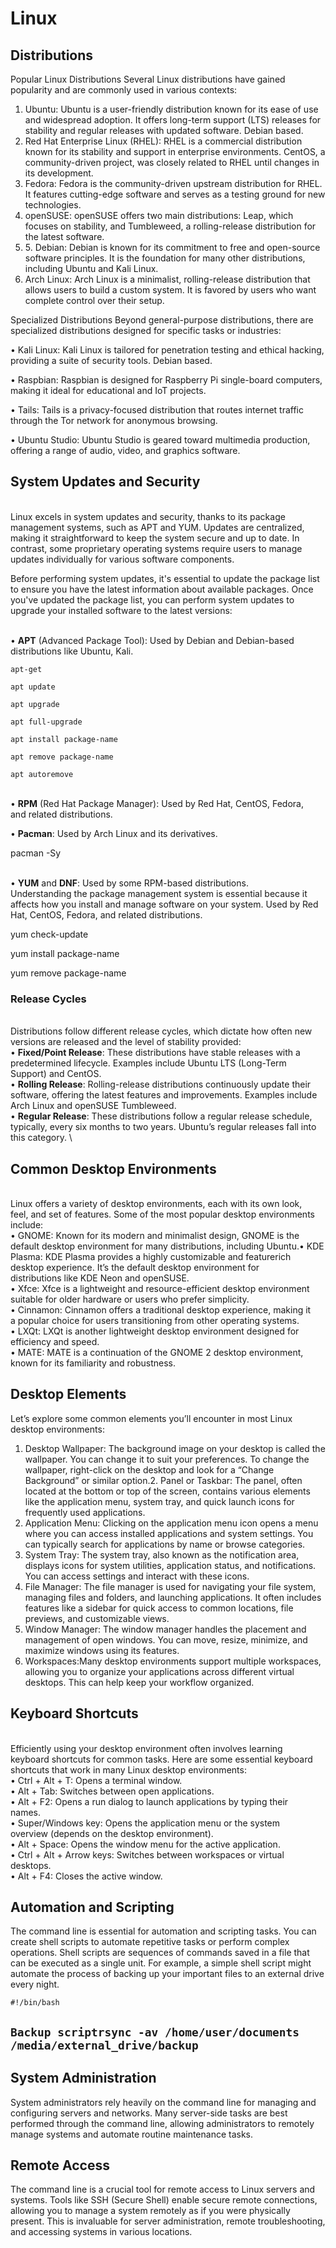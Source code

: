# Linux

## Distributions

Popular Linux Distributions Several Linux distributions have gained popularity and are commonly used in various contexts:

1. Ubuntu: Ubuntu is a user-friendly distribution known for its ease of use and widespread adoption. It offers long-term support (LTS) releases for stability and regular releases with updated software. Debian based.
2. Red Hat Enterprise Linux (RHEL): RHEL is a commercial distribution known for its stability and support in enterprise environments. CentOS, a community-driven project, was closely related to RHEL until changes in its development.
3. Fedora: Fedora is the community-driven upstream distribution for RHEL. It features cutting-edge software and serves as a testing ground for new technologies.
4. openSUSE: openSUSE offers two main distributions: Leap, which focuses on stability, and Tumbleweed, a rolling-release distribution for the latest software.
5. 5\. Debian: Debian is known for its commitment to free and open-source software principles. It is the foundation for many other distributions, including Ubuntu and Kali Linux.
6. Arch Linux: Arch Linux is a minimalist, rolling-release distribution that allows users to build a custom system. It is favored by users who want complete control over their setup.&#x20;



Specialized Distributions Beyond general-purpose distributions, there are specialized distributions designed for specific tasks or industries:&#x20;

• Kali Linux: Kali Linux is tailored for penetration testing and ethical hacking, providing a suite of security tools. Debian based.

• Raspbian: Raspbian is designed for Raspberry Pi single-board computers, making it ideal for educational and IoT projects.

• Tails: Tails is a privacy-focused distribution that routes internet traffic through the Tor network for anonymous browsing.&#x20;

• Ubuntu Studio: Ubuntu Studio is geared toward multimedia production, offering a range of audio, video, and graphics software.



## System Updates and Security

\
Linux excels in system updates and security, thanks to its package\
management systems, such as APT and YUM. Updates are centralized,\
making it straightforward to keep the system secure and up to date. In contrast, some proprietary operating systems require users to manage updates individually for various software components.

Before performing system updates, it's essential to update the package list\
to ensure you have the latest information about available packages. Once you've updated the package list, you can perform system updates to upgrade your installed software to the latest versions:

\
• **APT** (Advanced Package Tool): Used by Debian and Debian-based\
distributions like Ubuntu, Kali.

`apt-get`

`apt update`

`apt upgrade`

`apt full-upgrade`

`apt install package-name`

`apt remove package-name`

`apt autoremove`

\
• **RPM** (Red Hat Package Manager): Used by Red Hat, CentOS, Fedora,\
and related distributions.

• **Pacman**: Used by Arch Linux and its derivatives.

pacman -Sy

\
• **YUM** and **DNF**: Used by some RPM-based distributions.\
Understanding the package management system is essential because it\
affects how you install and manage software on your system. Used by Red Hat, CentOS, Fedora, and related distributions.

yum check-update

yum install package-name

yum remove package-name

### Release Cycles

\
Distributions follow different release cycles, which dictate how often new\
versions are released and the level of stability provided:\
• **Fixed/Point Release**: These distributions have stable releases with a\
predetermined lifecycle. Examples include Ubuntu LTS (Long-Term\
Support) and CentOS.\
• **Rolling Release**: Rolling-release distributions continuously update their\
software, offering the latest features and improvements. Examples include\
Arch Linux and openSUSE Tumbleweed.\
• **Regular Release**: These distributions follow a regular release schedule,\
typically, every six months to two years. Ubuntu’s regular releases fall into\
this category.\


## Common Desktop Environments

\
Linux offers a variety of desktop environments, each with its own look,\
feel, and set of features. Some of the most popular desktop environments\
include:\
• GNOME: Known for its modern and minimalist design, GNOME is the\
default desktop environment for many distributions, including Ubuntu.• KDE Plasma: KDE Plasma provides a highly customizable and featurerich desktop experience. It’s the default desktop environment for\
distributions like KDE Neon and openSUSE.\
• Xfce: Xfce is a lightweight and resource-efficient desktop environment\
suitable for older hardware or users who prefer simplicity.\
• Cinnamon: Cinnamon offers a traditional desktop experience, making it\
a popular choice for users transitioning from other operating systems.\
• LXQt: LXQt is another lightweight desktop environment designed for\
efficiency and speed.\
• MATE: MATE is a continuation of the GNOME 2 desktop environment,\
known for its familiarity and robustness.



## Desktop Elements&#x20;

Let’s explore some common elements you’ll encounter in most Linux desktop environments:

1. Desktop Wallpaper: The background image on your desktop is called the wallpaper. You can change it to suit your preferences. To change the wallpaper, right-click on the desktop and look for a “Change Background” or similar option.2. Panel or Taskbar: The panel, often located at the bottom or top of the screen, contains various elements like the application menu, system tray, and quick launch icons for frequently used applications.
2. Application Menu: Clicking on the application menu icon opens a menu where you can access installed applications and system settings. You can typically search for applications by name or browse categories.
3. System Tray: The system tray, also known as the notification area, displays icons for system utilities, application status, and notifications. You can access settings and interact with these icons.
4. File Manager: The file manager is used for navigating your file system, managing files and folders, and launching applications. It often includes features like a sidebar for quick access to common locations, file previews, and customizable views.
5. Window Manager: The window manager handles the placement and management of open windows. You can move, resize, minimize, and maximize windows using its features.
6. Workspaces:Many desktop environments support multiple workspaces, allowing you to organize your applications across different virtual desktops. This can help keep your workflow organized.



## Keyboard Shortcuts

\
Efficiently using your desktop environment often involves learning\
keyboard shortcuts for common tasks. Here are some essential keyboard\
shortcuts that work in many Linux desktop environments:\
• Ctrl + Alt + T: Opens a terminal window.\
• Alt + Tab: Switches between open applications.\
• Alt + F2: Opens a run dialog to launch applications by typing their\
names.\
• Super/Windows key: Opens the application menu or the system\
overview (depends on the desktop environment).\
• Alt + Space: Opens the window menu for the active application.\
• Ctrl + Alt + Arrow keys: Switches between workspaces or virtual\
desktops.\
• Alt + F4: Closes the active window.





## Automation and Scripting&#x20;

The command line is essential for automation and scripting tasks. You can create shell scripts to automate repetitive tasks or perform complex operations. Shell scripts are sequences of commands saved in a file that can be executed as a single unit. For example, a simple shell script might automate the process of backing up your important files to an external drive every night.&#x20;

`#!/bin/bash`

## `Backup scriptrsync -av /home/user/documents /media/external_drive/backup`

## System Administration&#x20;

System administrators rely heavily on the command line for managing and configuring servers and networks. Many server-side tasks are best performed through the command line, allowing administrators to remotely manage systems and automate routine maintenance tasks.&#x20;

## Remote Access&#x20;

The command line is a crucial tool for remote access to Linux servers and systems. Tools like SSH (Secure Shell) enable secure remote connections, allowing you to manage a system remotely as if you were physically present. This is invaluable for server administration, remote troubleshooting, and accessing systems in various locations.
